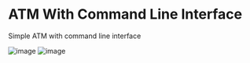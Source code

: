 # ATM With Command Line Interface
Simple ATM with command line interface

![image](https://user-images.githubusercontent.com/42734308/182030070-8bcfea1d-4303-4dcd-8254-255ac6f70996.png)
![image](https://user-images.githubusercontent.com/42734308/182030126-5153b288-15dd-4822-b894-c2d218b2d1a1.png)
